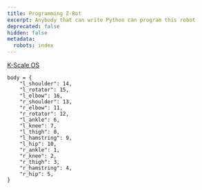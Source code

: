 ```yaml
---
title: Programming Z-Bot
excerpt: Anybody that can write Python can program this robot
deprecated: false
hidden: false
metadata:
  robots: index
---
```

[K-Scale OS](https://kscale.readme.io/update/docs/kos#/)

```
body = {
    "l_shoulder": 14,
    "l_rotator": 15,
    "l_elbow": 16,
    "r_shoulder": 13,
    "r_elbow": 11,
    "r_rotator": 12,
    "l_ankle": 6,
    "l_knee": 7,
    "l_thigh": 8,
    "l_hamstring": 9,
    "l_hip": 10,
    "r_ankle": 1,
    "r_knee": 2,
    "r_thigh": 3,
    "r_hamstring": 4,
    "r_hip": 5,
}
```